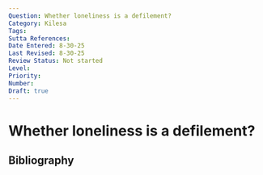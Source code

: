 ```yaml
---
Question: Whether loneliness is a defilement?
Category: Kilesa
Tags: 
Sutta References: 
Date Entered: 8-30-25
Last Revised: 8-30-25
Review Status: Not started
Level: 
Priority: 
Number: 
Draft: true
---
```


# Whether loneliness is a defilement?

## Bibliography

<!-- 

Notes:



 -->